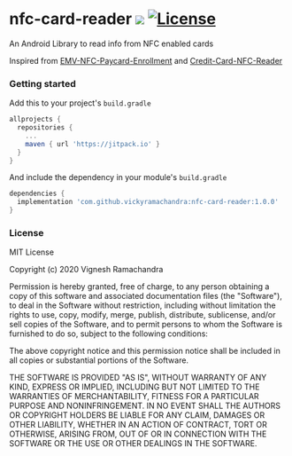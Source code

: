 # nfc-card-reader [![](https://jitpack.io/v/vickyramachandra/nfc-card-reader.svg)](https://jitpack.io/#vickyramachandra/nfc-card-reader) [![License](http://img.shields.io/:License-MIT-blue.svg)](https://opensource.org/licenses/MIT)

An Android Library to read info from NFC enabled cards

Inspired from [EMV-NFC-Paycard-Enrollment](https://github.com/devnied/EMV-NFC-Paycard-Enrollment) and [Credit-Card-NFC-Reader](https://github.com/pro100svitlo/Credit-Card-NFC-Reader)

### Getting started
Add this to your project's `build.gradle`
```groovy
allprojects {
  repositories {
    ...
    maven { url 'https://jitpack.io' }
  }
}
```

And include the dependency in your module's `build.gradle`
```groovy
dependencies {
  implementation 'com.github.vickyramachandra:nfc-card-reader:1.0.0'
}
```

### License
MIT License

Copyright (c) 2020 Vignesh Ramachandra

Permission is hereby granted, free of charge, to any person obtaining a copy
of this software and associated documentation files (the "Software"), to deal
in the Software without restriction, including without limitation the rights
to use, copy, modify, merge, publish, distribute, sublicense, and/or sell
copies of the Software, and to permit persons to whom the Software is
furnished to do so, subject to the following conditions:

The above copyright notice and this permission notice shall be included in all
copies or substantial portions of the Software.

THE SOFTWARE IS PROVIDED "AS IS", WITHOUT WARRANTY OF ANY KIND, EXPRESS OR
IMPLIED, INCLUDING BUT NOT LIMITED TO THE WARRANTIES OF MERCHANTABILITY,
FITNESS FOR A PARTICULAR PURPOSE AND NONINFRINGEMENT. IN NO EVENT SHALL THE
AUTHORS OR COPYRIGHT HOLDERS BE LIABLE FOR ANY CLAIM, DAMAGES OR OTHER
LIABILITY, WHETHER IN AN ACTION OF CONTRACT, TORT OR OTHERWISE, ARISING FROM,
OUT OF OR IN CONNECTION WITH THE SOFTWARE OR THE USE OR OTHER DEALINGS IN THE
SOFTWARE.
